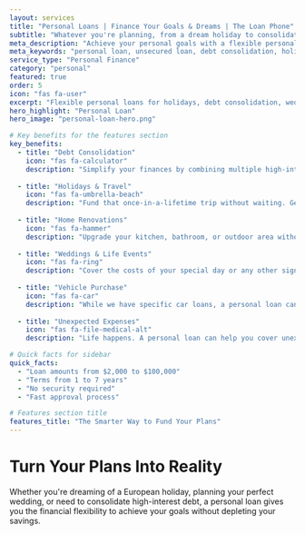 ```yaml
---
layout: services
title: "Personal Loans | Finance Your Goals & Dreams | The Loan Phone"
subtitle: "Whatever you're planning, from a dream holiday to consolidating debt, find a flexible personal loan that works for you. Compare lenders with no impact on your credit score."
meta_description: "Achieve your personal goals with a flexible personal loan. We compare options for debt consolidation, holidays, weddings, renovations, and more."
meta_keywords: "personal loan, unsecured loan, debt consolidation, holiday loan, wedding finance"
service_type: "Personal Finance"
category: "personal"
featured: true
order: 5
icon: "fas fa-user"
excerpt: "Flexible personal loans for holidays, debt consolidation, weddings, home improvements, and life's unexpected expenses."
hero_highlight: "Personal Loan"
hero_image: "personal-loan-hero.png"

# Key benefits for the features section
key_benefits:
  - title: "Debt Consolidation"
    icon: "fas fa-calculator"
    description: "Simplify your finances by combining multiple high-interest debts (like credit cards) into a single, manageable loan with a potentially lower interest rate."
    
  - title: "Holidays & Travel"
    icon: "fas fa-umbrella-beach"
    description: "Fund that once-in-a-lifetime trip without waiting. Get the cash you need for flights, accommodation, and experiences, and pay it back over time."
    
  - title: "Home Renovations"
    icon: "fas fa-hammer"
    description: "Upgrade your kitchen, bathroom, or outdoor area without needing to refinance your mortgage. A personal loan can fund your dream reno."
    
  - title: "Weddings & Life Events"
    icon: "fas fa-ring"
    description: "Cover the costs of your special day or any other significant life event without the financial stress. Secure the funds you need ahead of time."
    
  - title: "Vehicle Purchase"
    icon: "fas fa-car"
    description: "While we have specific car loans, a personal loan can offer flexibility for purchasing older cars, boats, or recreational vehicles where a standard car loan may not apply."
    
  - title: "Unexpected Expenses"
    icon: "fas fa-file-medical-alt"
    description: "Life happens. A personal loan can help you cover unexpected medical bills, urgent repairs, or other emergencies quickly and without hassle."

# Quick facts for sidebar
quick_facts:
  - "Loan amounts from $2,000 to $100,000"
  - "Terms from 1 to 7 years"
  - "No security required"
  - "Fast approval process"

# Features section title
features_title: "The Smarter Way to Fund Your Plans"
---
```


# Turn Your Plans Into Reality

Whether you're dreaming of a European holiday, planning your perfect wedding, or need to consolidate high-interest debt, a personal loan gives you the financial flexibility to achieve your goals without depleting your savings.